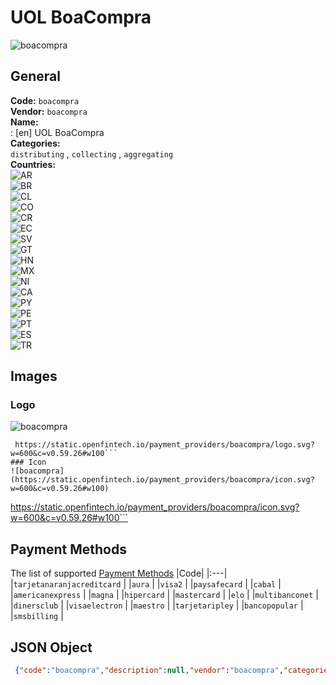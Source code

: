 # UOL BoaCompra 
![boacompra](https://static.openfintech.io/payment_providers/boacompra/logo.svg?w=600&c=v0.59.26#w100)  
## General 
**Code:** `boacompra`  
**Vendor:** `boacompra`  
**Name:**  
:	[en] UOL BoaCompra  
**Categories:**  
`distributing`  , `collecting`  , `aggregating`  
**Countries:**  
![AR](https://cdnjs.cloudflare.com/ajax/libs/flag-icon-css/3.3.0/flags/4x3/AR.svg#w24)  
![BR](https://cdnjs.cloudflare.com/ajax/libs/flag-icon-css/3.3.0/flags/4x3/BR.svg#w24)  
![CL](https://cdnjs.cloudflare.com/ajax/libs/flag-icon-css/3.3.0/flags/4x3/CL.svg#w24)  
![CO](https://cdnjs.cloudflare.com/ajax/libs/flag-icon-css/3.3.0/flags/4x3/CO.svg#w24)  
![CR](https://cdnjs.cloudflare.com/ajax/libs/flag-icon-css/3.3.0/flags/4x3/CR.svg#w24)  
![EC](https://cdnjs.cloudflare.com/ajax/libs/flag-icon-css/3.3.0/flags/4x3/EC.svg#w24)  
![SV](https://cdnjs.cloudflare.com/ajax/libs/flag-icon-css/3.3.0/flags/4x3/SV.svg#w24)  
![GT](https://cdnjs.cloudflare.com/ajax/libs/flag-icon-css/3.3.0/flags/4x3/GT.svg#w24)  
![HN](https://cdnjs.cloudflare.com/ajax/libs/flag-icon-css/3.3.0/flags/4x3/HN.svg#w24)  
![MX](https://cdnjs.cloudflare.com/ajax/libs/flag-icon-css/3.3.0/flags/4x3/MX.svg#w24)  
![NI](https://cdnjs.cloudflare.com/ajax/libs/flag-icon-css/3.3.0/flags/4x3/NI.svg#w24)  
![CA](https://cdnjs.cloudflare.com/ajax/libs/flag-icon-css/3.3.0/flags/4x3/CA.svg#w24)  
![PY](https://cdnjs.cloudflare.com/ajax/libs/flag-icon-css/3.3.0/flags/4x3/PY.svg#w24)  
![PE](https://cdnjs.cloudflare.com/ajax/libs/flag-icon-css/3.3.0/flags/4x3/PE.svg#w24)  
![PT](https://cdnjs.cloudflare.com/ajax/libs/flag-icon-css/3.3.0/flags/4x3/PT.svg#w24)  
![ES](https://cdnjs.cloudflare.com/ajax/libs/flag-icon-css/3.3.0/flags/4x3/ES.svg#w24)  
![TR](https://cdnjs.cloudflare.com/ajax/libs/flag-icon-css/3.3.0/flags/4x3/TR.svg#w24)  
 
## Images 
### Logo 
![boacompra](https://static.openfintech.io/payment_providers/boacompra/logo.svg?w=600&c=v0.59.26#w100)  
```
 https://static.openfintech.io/payment_providers/boacompra/logo.svg?w=600&c=v0.59.26#w100```  
### Icon 
![boacompra](https://static.openfintech.io/payment_providers/boacompra/icon.svg?w=600&c=v0.59.26#w100)  
```
 https://static.openfintech.io/payment_providers/boacompra/icon.svg?w=600&c=v0.59.26#w100```  
## Payment Methods 
The list of supported  [Payment Methods](#) 
|Code| 
|:---| 
|`tarjetanaranjacreditcard` | 
|`aura` | 
|`visa2` | 
|`paysafecard` | 
|`cabal` | 
|`americanexpress` | 
|`magna` | 
|`hipercard` | 
|`mastercard` | 
|`elo` | 
|`multibanconet` | 
|`dinersclub` | 
|`visaelectron` | 
|`maestro` | 
|`tarjetaripley` | 
|`bancopopular` | 
|`smsbilling` | 
 
## JSON Object 
```json
 {"code":"boacompra","description":null,"vendor":"boacompra","categories":["distributing","collecting","aggregating"],"countries":["AR","BR","CL","CO","CR","EC","SV","GT","HN","MX","NI","CA","PY","PE","PT","ES","TR"],"payment_method":["tarjetanaranjacreditcard","aura","visa2","paysafecard","cabal","americanexpress","magna","hipercard","mastercard","elo","multibanconet","dinersclub","visaelectron","maestro","tarjetaripley","bancopopular","smsbilling"],"payout_method":null,"metadata":{"about_payments_code":"boacompra"},"name":{"en":"UOL BoaCompra"}}```  
